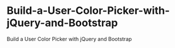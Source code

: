 # Build-a-User-Color-Picker-with-jQuery-and-Bootstrap
Build a User Color Picker with jQuery and Bootstrap
